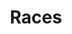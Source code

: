 ---
layout: page
title: Races
nav: true
nav_order: 3
dropdown: true
children:
  - title: Introduction
    permalink: /races/introduction/
  - title: Low Races
    permalink: /races/low-races/
  - title: Medium Races
    permalink: /races/medium-races/
  - title: High Races
    permalink: /races/high-races/
---